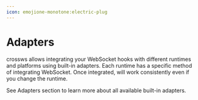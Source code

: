 ```yaml
---
icon: emojione-monotone:electric-plug
---
```


# Adapters

crossws allows integrating your WebSocket hooks with different runtimes and platforms using built-in adapters. Each runtime has a specific method of integrating WebSocket. Once integrated, will work consistently even if you change the runtime.

See Adapters section to learn more about all available built-in adapters.
